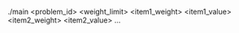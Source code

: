 ./main <solver> <problem_id> <length> <weight_limit> <item1_weight> <item1_value> <item2_weight> <item2_value> ...
